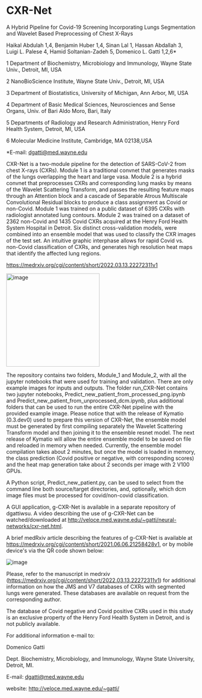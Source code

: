 # CXR-Net

A Hybrid Pipeline for Covid-19 Screening Incorporating Lungs Segmentation and Wavelet Based Preprocessing of Chest X-Rays

Haikal Abdulah 1,4, Benjamin Huber 1,4, Sinan Lal 1, Hassan Abdallah 3, Luigi L. Palese 4, Hamid Soltanian-Zadeh 5, Domenico L. Gatti 1,2,6*

1 Department of Biochemistry, Microbiology and Immunology, Wayne State Univ., Detroit, MI, USA 

2 NanoBioScience Institute, Wayne State Univ., Detroit, MI, USA

3 Department of Biostatistics, University of Michigan, Ann Arbor, MI, USA  

4 Department of Basic Medical Sciences, Neurosciences and Sense Organs, Univ. of Bari Aldo Moro, Bari, Italy

5 Departments of Radiology and Research Administration, Henry Ford Health System, Detroit, MI, USA

6 Molecular Medicine Institute, Cambridge, MA 02138,USA


*E-mail: dgatti@med.wayne.edu


CXR-Net is a two-module pipeline for the detection of SARS-CoV-2 from chest X-rays (CXRs). Module 1 is a traditional convnet that generates masks of the lungs overlapping the heart and large vasa. Module 2 is a hybrid convnet that preprocesses CXRs and corresponding lung masks by means of the Wavelet Scattering Transform, and passes the resulting feature maps through an Attention block and a cascade of Separable Atrous Multiscale Convolutional Residual blocks to produce a class assignment as Covid or non-Covid. Module 1 was trained on a public dataset of 6395 CXRs with radiologist annotated lung contours. Module 2 was trained on a dataset of 2362 non-Covid and 1435 Covid CXRs acquired at the Henry Ford Health System Hospital in Detroit. Six distinct cross-validation models, were combined into an ensemble model that was used to classify the CXR images of the test set. An intuitive graphic interphase allows for rapid Covid vs. non-Covid classification of CXRs, and generates high resolution heat maps that identify the affected lung regions.

https://medrxiv.org/cgi/content/short/2022.03.13.22272311v1

<img width="248" alt="image" src="https://user-images.githubusercontent.com/32550835/158189043-39d62428-0326-4153-8fef-5016988b0e01.png">

The repository contains two folders, Module_1 and Module_2, with all the jupyter notebooks that were used for training and validation. There are only example images for inputs and outputs. The folder run_CXR-Net contains two jupyter notebooks, Predict_new_patient_from_processed_png.ipynb and Predict_new_patient_from_unprocessed_dcm.ipynb, plus additional folders that can be used to run the entire CXR-Net pipeline with the provided example image. Please notice that with the release of Kymatio (0.3.dev0) used to prepare this version of CXR-Net, the ensemble model must be generated by first compiling separately the Wavelet Scattering Transform model and then joining it to the ensemble resnet model. The  next release of Kymatio will allow the entire ensemble model to be saved on file and reloaded in memory when needed. Currently, the ensemble model compilation takes about 2 minutes, but once the model is loaded in memory, the class prediction (Covid positive or negative, with corresponding scores) and the heat map generation take about 2 seconds per image with 2 V100 GPUs.

A Python script, Predict_new_patient.py, can be used to select from the command line both source/target directories, and, optionally, which dcm image files must be processed for covid/non-covid classification. 

A GUI application, g-CXR-Net is available in a separate repository of dgattiwsu. A video describing the use of g-CXR-Net can be watched/downloaded at http://veloce.med.wayne.edu/~gatti/neural-networks/cxr-net.html.

A brief medRxiv article describing the features of g-CXR-Net is available at https://medrxiv.org/cgi/content/short/2021.06.06.21258428v1, or by mobile device's via the QR code shown below:

![image](https://user-images.githubusercontent.com/32550835/123811248-1191fd00-d8c1-11eb-8302-9514a6d7197b.png)


Please, refer to the manuscript in medrxiv (https://medrxiv.org/cgi/content/short/2022.03.13.22272311v1) for additional information on how the JMS and V7 databases of CXRs with segmented lungs were generated. These databases are available on request from the corresponding author.

The database of Covid negative and Covid positive CXRs used in this study is an exclusive property of the Henry Ford Health System in Detroit, and is not publicly available.


For additional information e-mail to:

Domenico Gatti

Dept. Biochemistry, Microbiology, and Immunology, Wayne State University, Detroit, MI.

E-mail: dgatti@med.wayne.edu

website: http://veloce.med.wayne.edu/~gatti/
